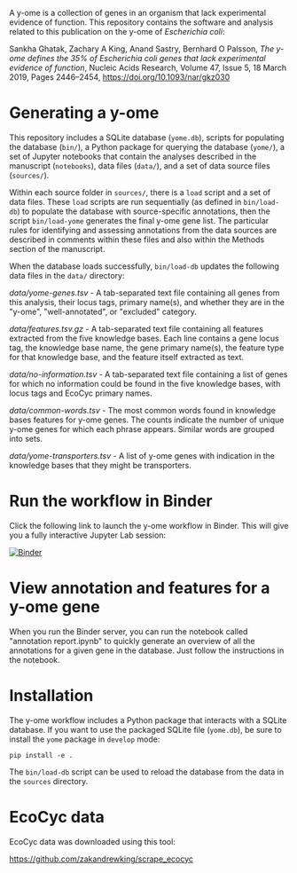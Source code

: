 A y-ome is a collection of genes in an organism that lack experimental evidence
of function. This repository contains the software and analysis related to this
publication on the y-ome of _Escherichia coli_:

Sankha Ghatak, Zachary A King, Anand Sastry, Bernhard O Palsson, *The y-ome 
defines the 35% of Escherichia coli genes that lack experimental evidence of 
function*, Nucleic Acids Research, Volume 47, Issue 5, 18 March 2019, Pages 
2446–2454, https://doi.org/10.1093/nar/gkz030

# Generating a y-ome

This repository includes a SQLite database (`yome.db`), scripts for populating
the database (`bin/`), a Python package for querying the database (`yome/`), a
set of Jupyter notebooks that contain the analyses described in the manuscript
(`notebooks`), data files (`data/`), and a set of data source files
(`sources/`).

Within each source folder in `sources/`, there is a `load` script and a set of
data files. These `load` scripts are run sequentially (as defined in
`bin/load-db`) to populate the database with source-specific annotations, then
the script `bin/load-yome` generates the final y-ome gene list. The particular
rules for identifying and assessing annotations from the data sources are
described in comments within these files and also within the Methods section of
the manuscript.

When the database loads successfully, `bin/load-db` updates the following data
files in the `data/` directory:

*data/yome-genes.tsv* - A tab-separated text file containing all genes from this
analysis, their locus tags, primary name(s), and whether they are in the
"y-ome", "well-annotated", or "excluded" category.

*data/features.tsv.gz* - A tab-separated text file containing all features
extracted from the five knowledge bases. Each line contains a gene locus tag,
the knowledge base name, the gene primary name(s), the feature type for that
knowledge base, and the feature itself extracted as text.

*data/no-information.tsv* - A tab-separated text file containing a list of genes
for which no information could be found in the five knowledge bases, with locus
tags and EcoCyc primary names.

*data/common-words.tsv* - The most common words found in knowledge bases
features for y-ome genes. The counts indicate the number of unique y-ome genes
for which each phrase appears. Similar words are grouped into sets.

*data/yome-transporters.tsv* - A list of y-ome genes with indication in the knowledge
bases that they might be transporters.

# Run the workflow in Binder

Click the following link to launch the y-ome workflow in Binder. This will give
you a fully interactive Jupyter Lab session:

[![Binder](https://mybinder.org/badge.svg)](https://mybinder.org/v2/gh/zakandrewking/y-ome/master?urlpath=lab/tree/notebooks)

# View annotation and features for a y-ome gene

When you run the Binder server, you can run the notebook called "annotation
report.ipynb" to quickly generate an overview of all the annotations for a given
gene in the database. Just follow the instructions in the notebook.

# Installation

The y-ome workflow includes a Python package that interacts with a SQLite
database. If you want to use the packaged SQLite file (`yome.db`), be sure to
install the `yome` package in `develop` mode:

```
pip install -e .
```

The `bin/load-db` script can be used to reload the database from the data in the
`sources` directory.

# EcoCyc data

EcoCyc data was downloaded using this tool:

https://github.com/zakandrewking/scrape_ecocyc
